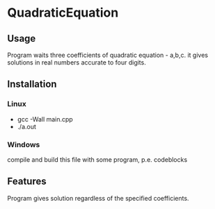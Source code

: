 # QuadraticEquation
## Usage
Program waits three coefficients of quadratic equation - a,b,c. it gives solutions in real numbers accurate to four digits.
## Installation
### Linux
* gcc -Wall main.cpp
* ./a.out
### Windows
compile and build this file with some program, p.e. codeblocks
## Features
Program gives solution regardless of the specified coefficients.
